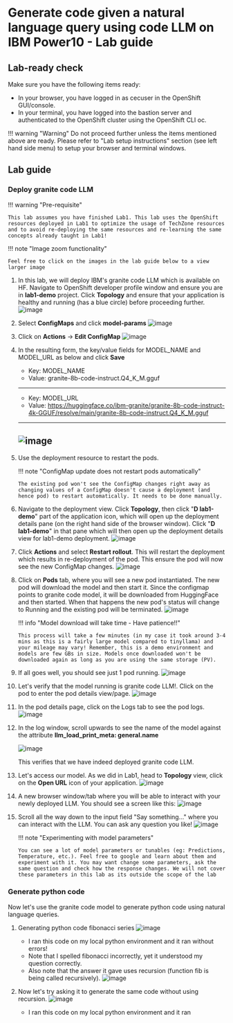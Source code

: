 # Generate code given a natural language query using code LLM on IBM Power10 - Lab guide

## Lab-ready check

Make sure you have the following items ready:

  - In your browser, you have logged in as cecuser in the OpenShift GUI/console.
  - In your terminal, you have logged into the bastion server and authenticated to the OpenShift cluster using the OpenShift CLI oc.

!!! warning "Warning"
    Do not proceed further unless the items mentioned above are ready. Please refer to "Lab setup instructions" section (see left hand side menu) to setup your browser and terminal windows.

## Lab guide

### Deploy granite code LLM

!!! warning "Pre-requisite"
    
    This lab assumes you have finished Lab1. This lab uses the OpenShift resources deployed in Lab1 to optimize the usage of TechZone resources and to avoid re-deploying the same resources and re-learning the same concepts already taught in Lab1!
    
!!! note "Image zoom functionality"

    Feel free to click on the images in the lab guide below to a view larger image

1. In this lab, we will deploy IBM's granite code LLM which is available on HF. Navigate to OpenShift developer profile window and ensure you are in **lab1-demo** project. Click **Topology** and ensure that your application is healthy and running (has a blue circle) before proceeding further.
   ![image](https://github.com/user-attachments/assets/999accf3-e5b2-4a38-85d3-458ec024247c)

2. Select **ConfigMaps** and click **model-params**
   ![image](https://github.com/user-attachments/assets/c00aaf7f-caf5-4e95-8706-895ade37aee5)

3. Click on **Actions** -> **Edit ConfigMap**
   ![image](https://github.com/user-attachments/assets/e900c672-ee49-4f9d-94f2-f28bbe1aef20)
   
5. In the resulting form, the key/value fields for MODEL_NAME and MODEL_URL as below and click **Save**
   
     - Key: MODEL_NAME
     - Value: granite-8b-code-instruct.Q4_K_M.gguf
     ---
     - Key: MODEL_URL
     - Value: https://huggingface.co/ibm-granite/granite-8b-code-instruct-4k-GGUF/resolve/main/granite-8b-code-instruct.Q4_K_M.gguf     
     ---
     ![image](https://github.com/user-attachments/assets/395d95b2-bd4f-4163-980a-536acf9c4877)
     ---

6. Use the deployment resource to restart the pods.
      
   !!! note "ConfigMap update does not restart pods automatically"
   
       The existing pod won't see the ConfigMap changes right away as changing values of a ConfigMap doesn't cause a deployment (and hence pod) to restart automatically. It needs to be done manually.
   
7. Navigate to the deployment view. Click **Topology**, then click "**D lab1-demo**" part of the application icon, which will open up the deployment details pane (on the right hand side of the browser window). Click "**D lab1-demo**" in that pane which will then open up the deployment details view for lab1-demo deployment.
   ![image](https://github.com/user-attachments/assets/c1c50473-0673-48e9-a2b8-54611fd67ead)
   
9. Click **Actions** and select **Restart rollout**. This will restart the deployment which results in re-deployment of the pod. This ensure the pod will now see the new ConfigMap changes.
   ![image](https://github.com/user-attachments/assets/51476c1a-52a2-4fbe-ae28-9dca9348ac4f)
   
10. Click on **Pods** tab, where you will see a new pod instantiated. The new pod will download the model and then start it. Since the configmap points to granite code model, it will be downloaded from HuggingFace and then started. When that happens the new pod's status will change to Running and the existing pod will be terminated.
    ![image](https://github.com/user-attachments/assets/3eb442b4-08a5-4bec-8e24-c4f2e1b57926)
   
    !!! info "Model download will take time - Have patience!!"

        This process will take a few minutes (in my case it took around 3-4 mins as this is a fairly large model compared to tinyllama) and your mileage may vary! Remember, this is a demo environment and models are few GBs in size. Models once downloaded won't be downloaded again as long as you are using the same storage (PV).

11. If all goes well, you should see just 1 pod running.
    ![image](https://github.com/user-attachments/assets/32fb028f-fef6-4abe-996c-b1bdfbe80489)

12. Let's verify that the model running is granite code LLM!. Click on the pod to enter the pod details view/page.
    ![image](https://github.com/user-attachments/assets/74893247-6c4b-444f-9163-97ec3eb3e934)

13. In the pod details page, click on the Logs tab to see the pod logs.
    ![image](https://github.com/user-attachments/assets/ac49a5bb-bbf0-4ac1-9050-a88327185c18)
14. In the log window, scroll upwards to see the name of the model against the attribute **llm_load_print_meta: general.name**
    
    ![image](https://github.com/user-attachments/assets/a84291e2-c952-4710-a2cd-88caed8b4dd2)

    This verifies that we have indeed deployed granite code LLM.

15. Let's access our model. As we did in Lab1, head to **Topology** view, click on the **Open URL** icon of your application.
    ![image](https://github.com/user-attachments/assets/d48c3a0e-9d52-4a24-8fbf-8776b38ead5f)
16. A new browser window/tab where you will be able to interact with your newly deployed LLM. You should see a screen like this:
    ![image](https://github.com/user-attachments/assets/2237409c-7160-471f-aafa-f0e1254c5a53)
17. Scroll all the way down to the input field "Say something..." where you can interact with the LLM. You can ask any question you like!
    ![image](https://github.com/user-attachments/assets/82196cf5-d4c2-459d-af7e-c24650f1f6ce)

    !!! note "Experimenting with model parameters"

        You can see a lot of model parameters or tunables (eg: Predictions, Temperature, etc.). Feel free to google and learn about them and experiment with it. You may want change some parameters, ask the same question and check how the response changes. We will not cover these parameters in this lab as its outside the scope of the lab

    

### Generate python code

Now let's use the granite code model to generate python code using natural language queries.

1. Generating python code fibonacci series
   ![image](https://github.com/user-attachments/assets/031c1d4a-d700-4f2a-89ec-87e49b1cc8f3)
   - I ran this code on my local python environment and it ran without errors!
   - Note that I spelled fibonacci incorrectly, yet it understood my question correctly.
   - Also note that the answer it gave uses recursion (function fib is being called recursively).
     ![image](https://github.com/user-attachments/assets/a77331dd-190d-4cdf-94c3-c5feb7311f2d)

2. Now let's try asking it to generate the same code without using recursion.
   ![image](https://github.com/user-attachments/assets/74f1ce36-7aee-40ac-8444-8e212402745b)
   - I ran this code on my local python environment and it ran 


